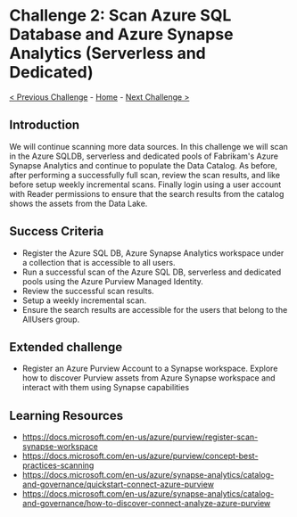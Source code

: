 # Challenge 2: Scan Azure SQL Database and Azure Synapse Analytics (Serverless and Dedicated)

[< Previous Challenge](./Challenge1.md) - [Home](../readme.md) - [Next Challenge >](./Challenge3.md)

## Introduction

We will continue scanning more data sources. In this challenge we will scan in the Azure SQLDB, serverless and dedicated pools of Fabrikam's Azure Synapse Analytics and continue to populate the Data Catalog. As before, after performing a successfully full scan, review the scan results, and like before setup weekly incremental scans. Finally login using a user account with Reader permissions to ensure that the search results from the catalog shows the assets from the Data Lake.

## Success Criteria
- Register the Azure SQL DB, Azure Synapse Analytics workspace under a collection that is accessible to all users.
- Run a successful scan of the Azure SQL DB, serverless and dedicated pools using the Azure Purview Managed Identity.
- Review the successful scan results.
- Setup a weekly incremental scan.
- Ensure the search results are accessible for the users that belong to the AllUsers group.

## Extended challenge
- Register an Azure Purview Account to a Synapse workspace. Explore how to discover Purview assets from Azure Synapse workspace and interact with them using Synapse capabilities

## Learning Resources
- https://docs.microsoft.com/en-us/azure/purview/register-scan-synapse-workspace
- https://docs.microsoft.com/en-us/azure/purview/concept-best-practices-scanning
- https://docs.microsoft.com/en-us/azure/synapse-analytics/catalog-and-governance/quickstart-connect-azure-purview
- https://docs.microsoft.com/en-us/azure/synapse-analytics/catalog-and-governance/how-to-discover-connect-analyze-azure-purview
